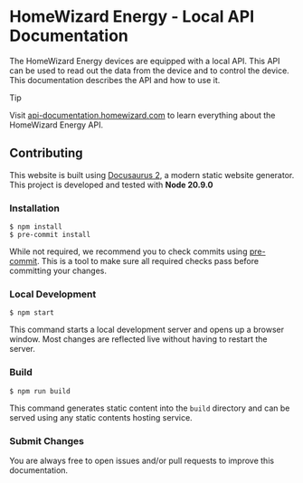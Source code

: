 # HomeWizard Energy - Local API Documentation

The HomeWizard Energy devices are equipped with a local API. This API can be used to read out the data from the device and to control the device. This documentation describes the API and how to use it.

> [!TIP]
> Visit [api-documentation.homewizard.com](https://api-documentation.homewizard.com) to learn everything about the HomeWizard Energy API.

## Contributing

This website is built using [Docusaurus 2](https://docusaurus.io/), a modern static website generator. This project is developed and tested with **Node 20.9.0**

### Installation

```
$ npm install
$ pre-commit install
```

While not required, we recommend you to check commits using [pre-commit](https://pre-commit.com). This is a tool to make sure all required checks pass before committing your changes.

### Local Development

```
$ npm start
```

This command starts a local development server and opens up a browser window. Most changes are reflected live without having to restart the server.

### Build

```
$ npm run build
```

This command generates static content into the `build` directory and can be served using any static contents hosting service.

### Submit Changes

You are always free to open issues and/or pull requests to improve this documentation.
